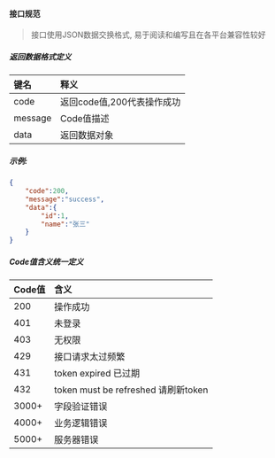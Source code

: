 
#### 接口规范
>接口使用JSON数据交换格式, 易于阅读和编写且在各平台兼容性较好 

##### 返回数据格式定义
|键名|释义|
|:----    |:-------    |
|code|返回code值,200代表操作成功|
|message|Code值描述|
|data|返回数据对象|

##### 示例:
```json
{
    "code":200,
    "message":"success",
    "data":{
        "id":1,
        "name":"张三"
    }
}
```

##### Code值含义统一定义
|Code值|	含义|
|:----    |:-------    |
|200|	操作成功|
|401|未登录|
|403|无权限|
|429|接口请求太过频繁|
|431|token expired 已过期|
|432|token must be refreshed 请刷新token|
|3000+|	字段验证错误|
|4000+|	业务逻辑错误|
|5000+|	服务器错误|